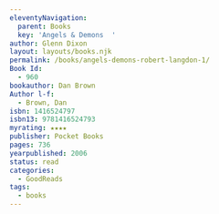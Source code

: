 ```yaml
---
eleventyNavigation:
  parent: Books
  key: 'Angels & Demons  '
author: Glenn Dixon
layout: layouts/books.njk
permalink: /books/angels-demons-robert-langdon-1/
Book Id:
  - 960
bookauthor: Dan Brown
Author l-f:
  - Brown, Dan
isbn: 1416524797
isbn13: 9781416524793
myrating: ★★★★
publisher: Pocket Books
pages: 736
yearpublished: 2006
status: read
categories:
  - GoodReads
tags:
  - books
---
```

